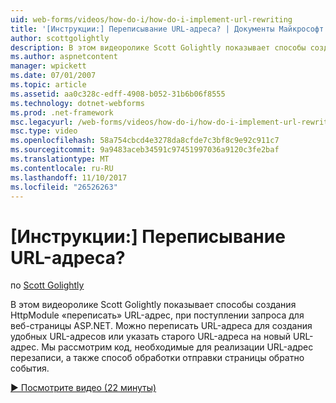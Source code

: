 ```yaml
---
uid: web-forms/videos/how-do-i/how-do-i-implement-url-rewriting
title: '[Инструкции:] Переписывание URL-адреса? | Документы Майкрософт'
author: scottgolightly
description: В этом видеоролике Scott Golightly показывает способы создания HttpModule «переписать» URL-адрес, при поступлении запроса для веб-страницы ASP.NET. Может потребоваться переписать...
ms.author: aspnetcontent
manager: wpickett
ms.date: 07/01/2007
ms.topic: article
ms.assetid: aa0c328c-edff-4908-b052-31b6b06f8555
ms.technology: dotnet-webforms
ms.prod: .net-framework
msc.legacyurl: /web-forms/videos/how-do-i/how-do-i-implement-url-rewriting
msc.type: video
ms.openlocfilehash: 58a754cbcd4e3278da8cfde7c3bf8c9e92c911c7
ms.sourcegitcommit: 9a9483aceb34591c97451997036a9120c3fe2baf
ms.translationtype: MT
ms.contentlocale: ru-RU
ms.lasthandoff: 11/10/2017
ms.locfileid: "26526263"
---
```

<a name="how-do-i-implement-url-rewriting"></a>[Инструкции:] Переписывание URL-адреса?
====================
по [Scott Golightly](https://github.com/scottgolightly)

В этом видеоролике Scott Golightly показывает способы создания HttpModule «переписать» URL-адрес, при поступлении запроса для веб-страницы ASP.NET. Можно переписать URL-адреса для создания удобных URL-адресов или указать старого URL-адреса на новый URL-адрес. Мы рассмотрим код, необходимые для реализации URL-адрес перезаписи, а также способ обработки отправки страницы обратно события.

[&#9654; Посмотрите видео (22 минуты)](https://channel9.msdn.com/Blogs/ASP-NET-Site-Videos/how-do-i-implement-url-rewriting)
